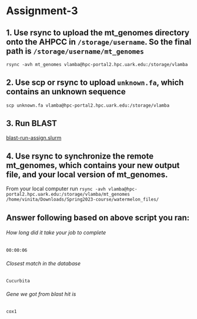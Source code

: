 # Assignment-3

## 1. Use rsync to upload the mt_genomes directory onto the AHPCC in `/storage/username`. So the final path is `/storage/username/mt_genomes`

`rsync -avh mt_genomes vlamba@hpc-portal2.hpc.uark.edu:/storage/vlamba`

## 2. Use scp or rsync to upload `unknown.fa`, which contains an unknown sequence

`scp unknown.fa vlamba@hpc-portal2.hpc.uark.edu:/storage/vlamba`

## 3. Run BLAST

[blast-run-assign.slurm](https://github.com/vinitamehlawat/BIOL_pyhton_course/blob/main/blast-run-assign.slurm)

## 4. Use rsync to synchronize the remote mt_genomes, which contains your new output file, and your local version of mt_genomes.

From your local computer run `rsync -avh vlamba@hpc-portal2.hpc.uark.edu:/storage/vlamba/mt_genomes /home/vinita/Downloads/Spring2023-course/watermelon_files/`


## Answer following based on above script you ran:

###### How long did it take your job to complete

`00:00:06`

###### Closest match in the database

`Cucurbita`

###### Gene we got from blast hit is

`cox1`
